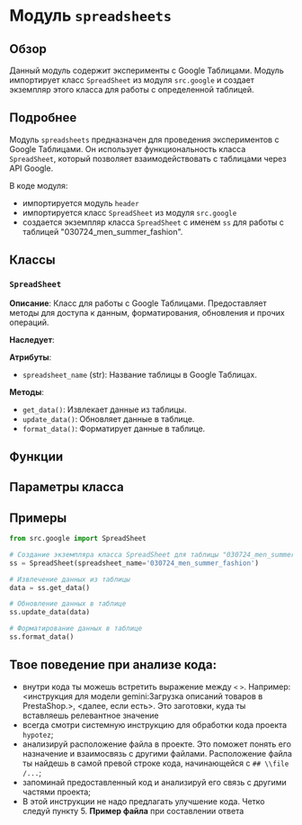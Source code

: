 # Модуль `spreadsheets`

## Обзор

Данный модуль содержит эксперименты с Google Таблицами. Модуль импортирует класс `SpreadSheet` из модуля `src.google` и создает экземпляр этого класса для работы с определенной таблицей. 

## Подробнее

Модуль `spreadsheets` предназначен для проведения экспериментов с Google Таблицами. Он использует функциональность класса `SpreadSheet`, который позволяет взаимодействовать с таблицами через API Google. 

В коде модуля:
- импортируется модуль `header` 
- импортируется класс `SpreadSheet` из модуля `src.google`
- создается экземпляр класса `SpreadSheet` с именем `ss` для работы с таблицей "030724_men_summer_fashion".

## Классы

### `SpreadSheet`

**Описание**:  Класс для работы с Google Таблицами. Предоставляет методы для доступа к данным, форматирования, обновления и прочих операций. 

**Наследует**: 

**Атрибуты**:

-  `spreadsheet_name` (str): Название таблицы в Google Таблицах. 


**Методы**:

-  `get_data()`: Извлекает данные из таблицы.
-  `update_data()`: Обновляет данные в таблице.
-  `format_data()`: Форматирует данные в таблице.


## Функции 

## Параметры класса

## Примеры

```python
from src.google import SpreadSheet

# Создание экземпляра класса SpreadSheet для таблицы "030724_men_summer_fashion"
ss = SpreadSheet(spreadsheet_name='030724_men_summer_fashion')

# Извлечение данных из таблицы
data = ss.get_data()

# Обновление данных в таблице
ss.update_data(data)

# Форматирование данных в таблице
ss.format_data()

```

## Твое поведение при анализе кода:
- внутри кода ты можешь встретить выражение между `<` `>`. Например: <инструкция для модели gemini:Загрузка описаний товаров в PrestaShop.>, <далее, если есть>. Это заготовки, куда ты вставляешь релевантное значение
- всегда смотри системную инструкцию для обработки кода проекта `hypotez`;
- анализируй расположение файла в проекте. Это поможет понять его назначение и взаимосвязь с другими файлами. Расположение файла ты найдешь в самой превой строке кода, начинающейся с `## \\file /...`;
- запоминай предоставленный код и анализируй его связь с другими частями проекта;
- В этой инструкции не надо предлагать улучшение кода. Четко следуй пункту 5. **Пример файла** при составлении ответа